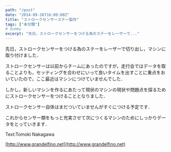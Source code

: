 ```yaml
---
path: "/post"
date: "2014-09-26T16:00:00Z"
title: "ストロークセンサーステー製作"
tags: ["未分類"]
# dummy
excerpt: "先日，ストロークセンサーをつける為のステーをレーザーで..."
---
```




[](26-1.jpg)

先日，ストロークセンサーをつける為のステーをレーザーで切り出し，マシンに取り付けました．

ストロークセンサーは以前からチームにあったのですが，走行会ではデータを取ることよりも，セッティングを合わせにいって良いタイムを出すことに重点をおいていたので，ここ最近はマシンにつけていませんでした．

しかし，新しいマシンを作るにあたって現状のマシンの現状や問題点を探るためにストロークセンサーをつけることとなりました．

ストロークセンサー自体はまだついていませんがすぐにつける予定です．

これからセンサー類をもっと充実させて次につくるマシンのためにしっかりデータをとっていきます．

Text:Tomoki Nakagawa

[http://www.grandelfino.net](http://www.grandelfino.net)

